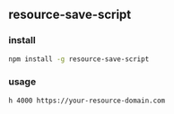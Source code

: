 ## resource-save-script

### install

```bash
npm install -g resource-save-script
```

### usage

```bash
h 4000 https://your-resource-domain.com
```
